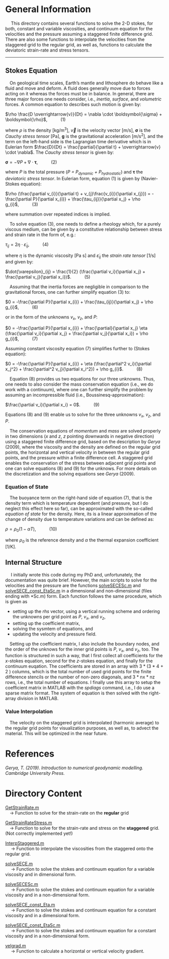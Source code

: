 # General Information

&emsp; This directory contains several functions to solve the 2-D stokes, for both, constant and variable viscosities, and continuum equation for the velocities and the pressure assuming a staggered finite difference grid. There are also some functions to interpolate the velocities from the staggered grid to the regular grid, as well as, functions to calculate the deviatoric strain-rate and stress tensors. 

------------------------------------------------------------------------------------------

## Stokes Equation 
&emsp;On geological time scales, Earth’s mantle and lithosphere do behave like a fluid and move and deform. A fluid does generally move due to forces acting on it whereas the forces must be in balance. In general, there are three major forces one needs consider, i.e., *inertia*, *surface*, and *volumetric* forces. A common equation to describes such motion is given by: 

$\rho \frac{D \overrightarrow{v}}{Dt} = \nabla \cdot \boldsymbol{\sigma} + \boldsymbol{\rho}$,&emsp;&emsp;&emsp;(1)

where *ρ* is the density [kg/m<sup>3</sup>], $\overrightarrow{v}$ is the velocity vector [m/s], $\boldsymbol{\sigma}$ is the *Cauchy stress tensor* [Pa], $\boldsymbol{g}$ is the gravitational acceleration [m/s<sup>2</sup>], and the term on the left-hand side is the Lagrangian time derivative which is in Eulerian form $\frac{D}{Dt} = \frac{\partial}{\partial t} + \overrightarrow{v} \cdot \nabla$. The *Cauchy stress tensor* is given by: 

$\boldsymbol{\sigma} = -\nabla P + \nabla \cdot \boldsymbol{\tau}$,&emsp;&emsp;&emsp;(2)

where *P* is the total pressure (*P = P<sub>dynamic</sub> + P<sub>hydrostatic</sub>*) and $\boldsymbol{\tau}$ the *deviatoric stress tensor*. In Eulerian form, equation (1) is given by (Navier-Stokes equation):

$\rho (\frac{\partial v_{i}}{\partial t} + v_{j}\frac{v_{i}}{\partial x_{j}}) = -\frac{\partial P}{\partial x_{i}} + \frac{\tau_{ij}}{\partial x_j} + \rho g_{i}$,&emsp;&emsp;&emsp;(3)

where summation over repeated indices is implied. 

&emsp;To solve equation (3), one needs to define a rheology which, for a purely viscous medium, can be given by a constitutive relationship between stress and strain rate in the form of, e.g.:

$\tau_{ij} = 2 \eta \cdot \dot{\varepsilon}_{ij}$,&emsp;&emsp;&emsp;(4)

where $\eta$ is the dynamic viscosity [Pa s] and $\dot{\varepsilon}_{ij}$ the *strain rate tensor* [1/s] and given by: 

$\dot{\varepsilon}_{ij} = \frac{1}{2} (\frac{\partial v_i}{\partial x_j} + \frac{\partial v_j}{\partial x_i})$.&emsp;&emsp;&emsp;(5)

&emsp;Assuming that the inertia forces are negligible in comparison to the gravitational forces, one can further simplify equation (3) to:

$0 = -\frac{\partial P}{\partial x_{i}} + \frac{\tau_{ij}}{\partial x_j} + \rho g_{i}$,&emsp;&emsp;&emsp;(6)

or in the form of the unknowns *v<sub>x</sub>*, *v<sub>z</sub>*, and *P*:

$0 = -\frac{\partial P}{\partial x_{i}} + \frac{\partial}{\partial x_j} \eta (\frac{\partial v_i}{\partial x_j} + \frac{\partial v_j}{\partial x_i}) + \rho g_{i}$,&emsp;&emsp;&emsp;(7)

Assuming constant viscosity equation (7) simplifies further to (Stokes equation): 

$0 = -\frac{\partial P}{\partial x_{i}} + \eta (\frac{\partial^2 v_i}{\partial x_j^2} + \frac{\partial^2 v_j}{\partial x_i^2}) + \rho g_{i}$.&emsp;&emsp;&emsp;(8)

&emsp;Equation (8) provides us two equations for our three unknowns. Thus, one needs to also consider the mass conservation equation (i.e., we do work with a continuum), where one can further simplify the problem by assuming an incompressible fluid (i.e., Boussinesq-approximation):

$\frac{\partial v_i}{\partial x_i} = 0$.&emsp;&emsp;&emsp;(9)

Equations (8) and (9) enable us to solve for the three unknowns *v<sub>x</sub>*, *v<sub>z</sub>*, and *P*. 

&emsp;The conservation equations of *momentum* and *mass* are solved properly in two dimensions (*x* and *z*, *z* pointing downwards in negative direction) using a staggered finite difference grid, based on the description by *Gerya* (2009), where the viscosity and the density are defined on the regular grid points, the horizontal and vertical velocity in between the regular grid points, and the pressure within a finite difference cell. A staggered grid enables the conservation of the stress between adjacent grid points and one can solve equations (8) and (9) for the unknows. For more details on the discretization and the solving equations see *Gerya* (2009). 

### Equation of State
&emsp;The buoyance term on the right-hand side of equation (7), that is the density term which is temperature dependent (and pressure, but I do neglect this effect here so far), can be approximated with the so-called *equation of state* for the density. Here, its is a linear approximation of the change of density due to temperature variations and can be defined as:

$\rho = \rho_0 (1-\alpha T)$,&emsp;&emsp;&emsp;(10)

where *ρ<sub>0</sub>* is the reference density and *α* the thermal expansion coefficient [1/K]. 

## Internal Structure

&emsp; I initially wrote this code during my PhD and, unfortunately, the documentation was quite brief. However, the main scripts to solve for the velocities and the pressure are the functions [solveSECE](https://github.com/LukasFuchs/FDCSGm/blob/main/StokesProblem/solveSECE.m)[Sc.m](https://github.com/LukasFuchs/FDCSGm/blob/main/StokesProblem/solveSECESc.m) and [solveSECE_const_Eta](https://github.com/LukasFuchs/FDCSGm/blob/main/StokesProblem/solveSECE_const_Eta.m)[Sc.m](https://github.com/LukasFuchs/FDCSGm/blob/main/StokesProblem/solveSECE_const_EtaSc.m) in a dimensional and non-dimensional (files ending with *Sc.m) form. Each function follows the same procedure, which is given as 

- setting up the $rhs$ vector, using a vertical running scheme and ordering the unknowns per grid point as *P*, *v<sub>x</sub>*, and *v<sub>z</sub>*,
- setting up the coefficient matrix,
- solving the sysmtem of equations, and 
- updating the velocity and pressure field.

&emsp;Setting up the coefficient matrix, I also include the boundary nodes, and the order of the unknows for the inner grid points is *P*, *v<sub>x</sub>*, and *v<sub>z</sub>*, too. The function is structured in such a way, that I first collect all coefficients for the *x*-stokes equation, second for the *z*-stokes equation, and finally for the continuum euqation. The coefficients are stored in an array with 3 * (3 * 4 + 2 ) columns, which is the total number of used grid points for the finite difference stencils or the number of non-zero diagonals, and 3 * nx * nz rows, i.e., the total number of equations. I finally use this array to setup the coefficient matrix in MATLAB with the *spdiags* command, i.e., I do use a sparse matrix format. The system of equation is then solved with the right-array division in MATLAB. 

### Value Interpolation

&emsp;The velocity on the staggered grid is interpolated (harmonic average) to the regular grid points for visualization purposes, as well as, to advect the material. This will be optimized in the near future. 

# References 

*Gerya, T. (2019). Introduction to numerical geodynamic modelling. Cambridge University Press.*

# Directory Content
[GetStrainRate.m](https://github.com/LukasFuchs/FDCSGm/blob/main/StokesProblem/GetStrainRate.m)<br>
&emsp;-> Function to solve for the strain-rate on the **regular** grid

[GetStrainRateStress.m](https://github.com/LukasFuchs/FDCSGm/blob/main/StokesProblem/GetStrainRateStress.m)<br>
&emsp;-> Function to solve for the strain-rate and stress on the **staggered** grid. (Not correctly implemented yet!)

[InterpStaggered.m](https://github.com/LukasFuchs/FDCSGm/blob/main/StokesProblem/InterpStaggered.m)<br>
&emsp; -> Function to interpolate the viscosities from the staggered onto the regular grid.

[solveSECE.m](https://github.com/LukasFuchs/FDCSGm/blob/main/StokesProblem/solveSECE.m)<br>
&emsp; -> Function to solve the stokes and continuum equation for a variable viscosity and in dimensional form. 

[solveSECESc.m](https://github.com/LukasFuchs/FDCSGm/blob/main/StokesProblem/solveSECESc.m)<br>
&emsp; -> Function to solve the stokes and continuum equation for a variable viscosity and in a non-dimensional form. 

[solveSECE_const_Eta.m](https://github.com/LukasFuchs/FDCSGm/blob/main/StokesProblem/solveSECE_const_Eta.m)<br>
&emsp; -> Function to solve the stokes and continuum equation for a constant viscosity and in a dimensional form. 

[solveSECE_const_EtaSc.m](https://github.com/LukasFuchs/FDCSGm/blob/main/StokesProblem/solveSECE_const_EtaSc.m)<br>
&emsp; -> Function to solve the stokes and continuum equation for a constant viscosity and in a non-dimensional form. 

[velgrad.m](https://github.com/LukasFuchs/FDCSGm/blob/main/StokesProblem/velgrad.m)<br>
&emsp; -> Function to calculate a horizontal or vertical velocity gradient.

